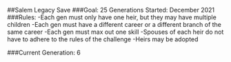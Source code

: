 ##Salem Legacy Save 
###Goal: 25 Generations 
Started: December 2021 
###Rules: 
-Each gen must only have one heir, but they may have multiple children 
-Each gen must have a different career or a different branch of the same career 
-Each gen must max out one skill 
-Spouses of each heir do not have to adhere to the rules of the challenge 
-Heirs may be adopted 

###Current Generation: 6
